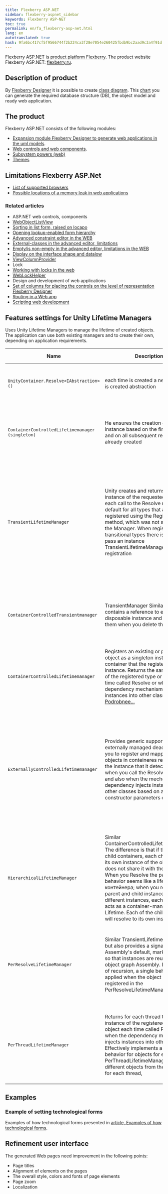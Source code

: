 ```yaml
---
title: Flexberry ASP.NET
sidebar: flexberry-aspnet_sidebar
keywords: Flexberry ASP-NET
toc: true
permalink: en/fa_flexberry-asp-net.html
lang: en
autotranslated: true
hash: 9fa6bc417cf5f9566744f2b224ca3f28e7054e260425fbdb9bc2aad9c3a4f91d
---
```


Flexberry ASP.NET is [product platform Flexberry](fp_landing_page.html). The product website Flexberry ASP.NET: [flexberry.ru](http://flexberry.ru/Flexberry/ForDevelopers/FlexberryASPNet).

## Description of product

By [Flexberry Designer](fd_flexberry-designer.html) it is possible to create [class diagram](fd_class-diagram.html). This [chart](fd_class-diagram.html) you can generate the required database structure (DB), the object model and ready web application.

## The product

Flexberry ASP.NET consists of the following modules:

* [Expansion module Flexberry Designer to generate web applications in the uml models](fa_asp-net-generator.html).
* [Web controls and web components](fa_web-controls.html).
* [Subsystem powers (web)](fa_right-manager.html)
* [Themes](fa_themes.html)

## Limitations Flexberry ASP.Net

* [List of supported browsers](fa_browsers.html)
* [Possible locations of a memory leak in web applications](fa_memory-leaks.html)

### Related articles

* ASP.NET web controls, components
 * [WebObjectListView](fa_web-object-list-view.html)
 * [Sorting in list form, raised on locapo](fa_lookup-form-sort.html)
 * [Opening lookup-enabled form hierarchy](fa_lookup-form-hierarchy.html)
 * [Advanced constraint editor in the WEB](fa_advanced-limit-editor.html)
 * [External-classes in the advanced editor, limitations](fa_web-limit-editor-external-class.html)
 * [Empty/is non-empty in the advanced editor, limitations in the WEB](fa_web-limit-editor-null.html)
 * [Display on the interface shape and datalow](fo_masters-details.html)
 * [ViewColumnProvider](fa_view-column-provider.html)
* Lock
 * [Working with locks in the web](fa_working-locks-web.html)
 * [WebLockHelper](fa_web-lock-helper.html)
* Design and development of web applications
 * [Set of columns for placing the controls on the level of representation Flexberry Designer](fd_specify-column-controls.html)
 * [Routing in a Web app](fa_routing.html)
 * [Scripting web development](fa_scenario-web.html)

## Features settings for Unity Lifetime Managers

Uses Unity Lifetime Managers to manage the lifetime of created objects. The application can use both existing managers and to create their own, depending on application requirements.

| Name | Description | application Features |
|--------------|----------|----------------------------|
| `UnityContainer.Resolve<IAbstraction>()` | each time is created a new instance is created abstraction | Cannot be used for caching, so caching the data will not occur |
| `ContainerControlledLifetimemanager (singleton)` | He ensures the creation of container instance based on the first Resolve, and on all subsequent returns an already created | In such a scenario, it is necessary that the class either did not keep any state, or been thread-safe |
| `TransientLifetimeManager` | Unity creates and returns a new instance of the requested type for each call to the Resolve method. The default for all types that are registered using the RegisterType method, which was not specified by the Manager. When registering transitional types there is no need to pass an instance TransientLifetimeManager for registration | is thread safe because every user has its own instance of the dependency. Can lead to is created and garbage-collected innumerable instances, while one instance would be enough|
| `ContainerControlledTransientmanager` | TransientManager Similar, but contains a reference to each created disposable instance and deletes them when you delete the container | Useful when used in session-based projects with the child container, associated with the session |
| `ContainerControlledLifetimemanager` | Registers an existing or permitted the object as a singleton instance in the container that the registered object instance. Returns the same instance of the registered type or object each time called Resolve or when the dependency mechanism injects instances into other classes. [Podrobnee...](https://github.com/unitycontainer/unity/wiki/Unity-Lifetime-Managers#containercontrolledlifetimemanager) ||
| `ExternallyControlledLifetimemanager` | Provides generic support for externally managed deadlines, allows you to register and mapping existing objects in conteineres reference to the instance that it detects or creates when you call the Resolve method and also when the mechanism of the dependency injects instances into other classes based on attributes or constructor parameters of this class | Use this Manager allows other code to save the object in memory or dispose of them, and also allows you to control the lifetime of existing objects or allow any other mechanism to control the lifetime of |
| `HierarchicalLifetimeManager` | Similar ContainerControlledLifetimeManager. The difference is that if there are child containers, each child resolves its own instance of the object and does not share it with the parent. When you Resolve the parent's behavior seems like a life time контейнера; when you resolve the parent and child instances remain different instances, each of which acts as a container-managed Lifetime. Each of the child elements will resolve to its own instance of ||
| `PerResolveLifetimeManager` | Similar TransientLifetimeManager, but also provides a signal to the plan Assembly's default, marking the type so that instances are reused in the object graph Assembly. In the case of recursion, a single behavior is applied when the object was registered in the PerResolveLifetimeManager |In comparison with the Transient, when using Per Graph, there are no additional costs, so it can be used as a replacement for Transient|
| `PerThreadLifetimeManager` | Returns for each thread the same instance of the registered type or object each time called Resolve or when the dependency mechanism injects instances into other classes. Effectively implements a singleton behavior for objects for each thread. PerThreadLifetimeManager returns different objects from the container for each thread, | compared with the Transient, when using Per Graph, there are no additional costs, so it can be used as a replacement for Transient |

## Examples

### Example of setting technological forms

Examples of how technological forms presented in [article, Examples of how technological forms](fa_technological-forms-customization-example.html).

## Refinement user interface

The generated Web pages need improvement in the following points:

* Page titles
* Alignment of elements on the pages
* The overall style, colors and fonts of page elements
* Page zoom
* Localization



